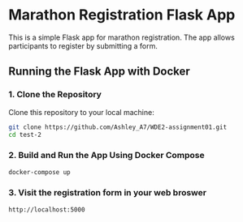 # Marathon Registration Flask App

This is a simple Flask app for marathon registration. The app allows participants to register by submitting a form.

## Running the Flask App with Docker

### 1. Clone the Repository

Clone this repository to your local machine:
```bash
git clone https://github.com/Ashley_A7/WDE2-assignment01.git
cd test-2

```

### 2. Build and Run the App Using Docker Compose
```bash
docker-compose up
```

### 3. Visit the registration form in your web broswer 
```bash
http://localhost:5000
```

